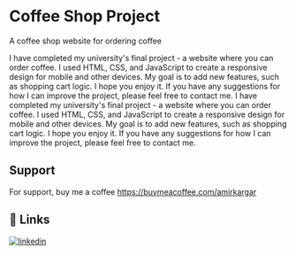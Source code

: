 
# Coffee Shop Project

A coffee shop website for ordering coffee

I have completed my university's final project - a website where you can order coffee. I used HTML, CSS, and JavaScript to create a responsive design for mobile and other devices. My goal is to add new features, such as shopping cart logic. I hope you enjoy it. If you have any suggestions for how I can improve the project, please feel free to contact me. I have completed my university's final project - a website where you can order coffee. I used HTML, CSS, and JavaScript to create a responsive design for mobile and other devices. My goal is to add new features, such as shopping cart logic. I hope you enjoy it. If you have any suggestions for how I can improve the project, please feel free to contact me.
## Support

For support, buy me a coffee https://buymeacoffee.com/amirkargar
## 🔗 Links

[![linkedin](https://img.shields.io/badge/linkedin-0A66C2?style=for-the-badge&logo=linkedin&logoColor=white)](https://www.linkedin.com/in/amirkargar)
